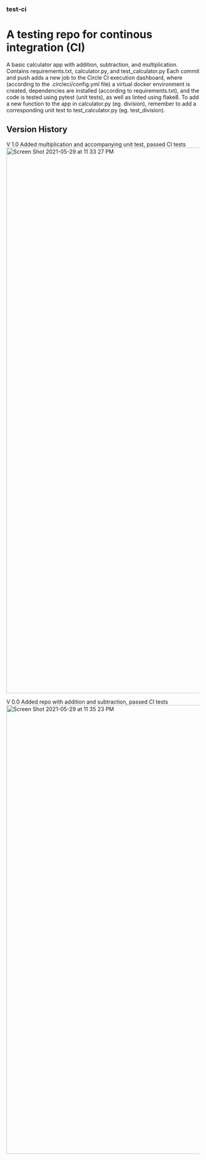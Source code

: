 ### test-ci
# A testing repo for continous integration (CI)

A basic calculator app with addition, subtraction, and multiplication.
Contains requirements.txt, calculator.py, and test_calculator.py
Each commit and push adds a new job to the Circle CI execution dashboard, where (according to the .circleci/config.yml file) a virtual docker environment is created, dependencies are installed (according to requirements.txt), and the code is tested using pytest (unit tests), as well as linted using flake8.
To add a new function to the app in calculator.py (eg. division), remember to add a corresponding unit test to test_calculator.py (eg. test_division).

## Version History
V 1.0
Added multiplication and accompanying unit test, passed CI tests
<img width="1423" alt="Screen Shot 2021-05-29 at 11 33 27 PM" src="https://user-images.githubusercontent.com/71274065/120092117-48b09b00-c0d6-11eb-8a91-7a92c91fafb3.png">

V 0.0 
Added repo with addition and subtraction, passed CI tests
<img width="1171" alt="Screen Shot 2021-05-29 at 11 35 23 PM" src="https://user-images.githubusercontent.com/71274065/120092163-8c0b0980-c0d6-11eb-8edb-720f0b30ce28.png">
